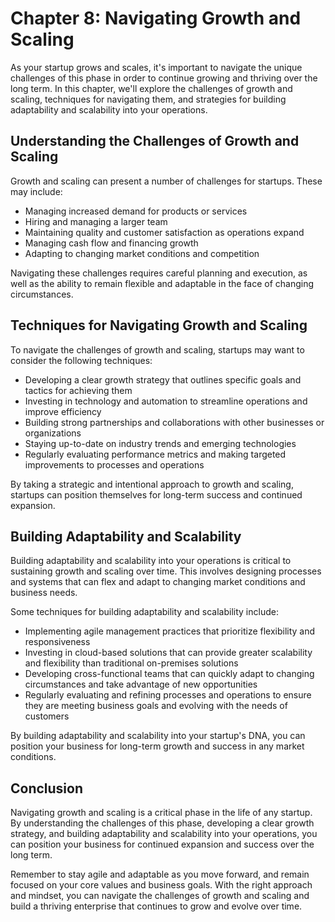 Chapter 8: Navigating Growth and Scaling
========================================

As your startup grows and scales, it's important to navigate the unique challenges of this phase in order to continue growing and thriving over the long term. In this chapter, we'll explore the challenges of growth and scaling, techniques for navigating them, and strategies for building adaptability and scalability into your operations.

Understanding the Challenges of Growth and Scaling
--------------------------------------------------

Growth and scaling can present a number of challenges for startups. These may include:

* Managing increased demand for products or services
* Hiring and managing a larger team
* Maintaining quality and customer satisfaction as operations expand
* Managing cash flow and financing growth
* Adapting to changing market conditions and competition

Navigating these challenges requires careful planning and execution, as well as the ability to remain flexible and adaptable in the face of changing circumstances.

Techniques for Navigating Growth and Scaling
--------------------------------------------

To navigate the challenges of growth and scaling, startups may want to consider the following techniques:

* Developing a clear growth strategy that outlines specific goals and tactics for achieving them
* Investing in technology and automation to streamline operations and improve efficiency
* Building strong partnerships and collaborations with other businesses or organizations
* Staying up-to-date on industry trends and emerging technologies
* Regularly evaluating performance metrics and making targeted improvements to processes and operations

By taking a strategic and intentional approach to growth and scaling, startups can position themselves for long-term success and continued expansion.

Building Adaptability and Scalability
-------------------------------------

Building adaptability and scalability into your operations is critical to sustaining growth and scaling over time. This involves designing processes and systems that can flex and adapt to changing market conditions and business needs.

Some techniques for building adaptability and scalability include:

* Implementing agile management practices that prioritize flexibility and responsiveness
* Investing in cloud-based solutions that can provide greater scalability and flexibility than traditional on-premises solutions
* Developing cross-functional teams that can quickly adapt to changing circumstances and take advantage of new opportunities
* Regularly evaluating and refining processes and operations to ensure they are meeting business goals and evolving with the needs of customers

By building adaptability and scalability into your startup's DNA, you can position your business for long-term growth and success in any market conditions.

Conclusion
----------

Navigating growth and scaling is a critical phase in the life of any startup. By understanding the challenges of this phase, developing a clear growth strategy, and building adaptability and scalability into your operations, you can position your business for continued expansion and success over the long term.

Remember to stay agile and adaptable as you move forward, and remain focused on your core values and business goals. With the right approach and mindset, you can navigate the challenges of growth and scaling and build a thriving enterprise that continues to grow and evolve over time.
